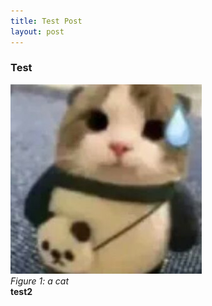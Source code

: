 ```yaml
---
title: Test Post
layout: post
---
```

### Test
![test image](/assets/cat.png "test image")\
*Figure 1: a cat*\
**test2**